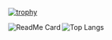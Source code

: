 [![trophy](https://github-profile-trophy.vercel.app/?username=nnsnodnb)](https://github.com/ryo-ma/github-profile-trophy)

<a href="https://github.com/anuraghazra/github-readme-stats">
  <img align="left" src="https://github-readme-stats-git-masterrstaa-rickstaa.vercel.app/api?username=nnsnodnb&count_private=true&show_icons=true" alt="ReadMe Card">
</a>
<a href="https://github.com/anuraghazra/github-readme-stats">
  <img align="left" src="https://github-readme-stats-git-masterrstaa-rickstaa.vercel.app/api/top-langs/?username=nnsnodnb&hide=javascript,php" alt="Top Langs">
</a>
